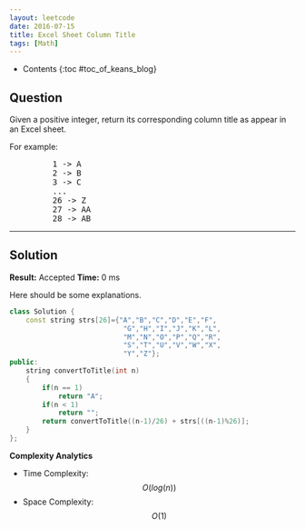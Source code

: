 ```yaml
---
layout: leetcode
date: 2016-07-15
title: Excel Sheet Column Title
tags: [Math]
---
```


* Contents
{:toc #toc_of_keans_blog}

## Question

 Given a positive integer, return its corresponding column title as appear in an Excel sheet.

 For example:

<pre>
         1 -> A
         2 -> B
         3 -> C
         ...
         26 -> Z
         27 -> AA
         28 -> AB
</pre>
     

***

## Solution

**Result:** Accepted **Time:** 0 ms

Here should be some explanations.

```cpp
class Solution {
    const string strs[26]={"A","B","C","D","E","F",
                            "G","H","I","J","K","L",
                            "M","N","O","P","Q","R",
                            "S","T","U","V","W","X",
                            "Y","Z"};
public:
    string convertToTitle(int n)
    {
        if(n == 1)
            return "A";
        if(n < 1)
            return "";
        return convertToTitle((n-1)/26) + strs[((n-1)%26)];
    }
};
```

**Complexity Analytics**

- Time Complexity: $$O(log(n))$$
- Space Complexity: $$O(1)$$
